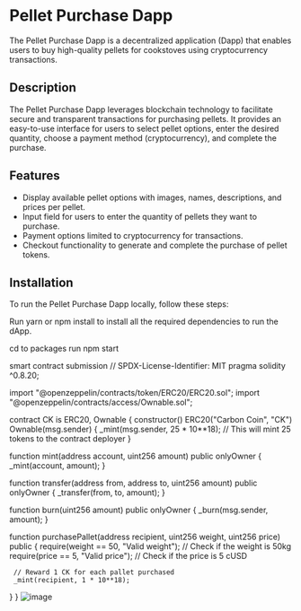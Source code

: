# Pellet Purchase Dapp

The Pellet Purchase Dapp is a decentralized application (Dapp) that enables users to buy high-quality pellets for cookstoves using cryptocurrency transactions.

## Description

The Pellet Purchase Dapp leverages blockchain technology to facilitate secure and transparent transactions for purchasing pellets. It provides an easy-to-use interface for users to select pellet options, enter the desired quantity, choose a payment method (cryptocurrency), and complete the purchase.

## Features

- Display available pellet options with images, names, descriptions, and prices per pellet.
- Input field for users to enter the quantity of pellets they want to purchase.
- Payment options limited to cryptocurrency for transactions.
- Checkout functionality to generate and complete the purchase of pellet tokens.

## Installation

To run the Pellet Purchase Dapp locally, follow these steps:


Run yarn or npm install to install all the required dependencies to run the dApp.

cd to packages
run npm start

smart contract submission
// SPDX-License-Identifier: MIT
pragma solidity ^0.8.20;

import "@openzeppelin/contracts/token/ERC20/ERC20.sol";
import "@openzeppelin/contracts/access/Ownable.sol";

contract CK is ERC20, Ownable {
 constructor() ERC20("Carbon Coin", "CK") Ownable(msg.sender) {
     _mint(msg.sender, 25 * 10**18); // This will mint 25 tokens to the contract deployer
 }

 function mint(address account, uint256 amount) public onlyOwner {
     _mint(account, amount);
 }

 function transfer(address from, address to, uint256 amount) public onlyOwner {
     _transfer(from, to, amount);
 }

 function burn(uint256 amount) public onlyOwner {
     _burn(msg.sender, amount);
 }

 function purchasePallet(address recipient, uint256 weight, uint256 price) public {
     require(weight == 50, "Valid weight"); // Check if the weight is 50kg
     require(price == 5, "Valid price"); // Check if the price is 5 cUSD

     // Reward 1 CK for each pallet purchased
     _mint(recipient, 1 * 10**18);
 }
}
![image](https://github.com/GeorginaMampuru/SupaMotoWallet/assets/66384787/42f5da9f-352a-44ff-be58-4e7c8982a73c)

